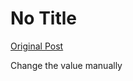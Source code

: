 # No Title

[Original Post](https://discourse.onlinedegree.iitm.ac.in/t/165959/313)

<p>Change the value manually</p>